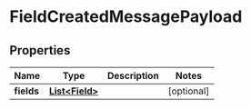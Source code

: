 
# FieldCreatedMessagePayload

## Properties
Name | Type | Description | Notes
------------ | ------------- | ------------- | -------------
**fields** | [**List&lt;Field&gt;**](Field.md) |  |  [optional]




